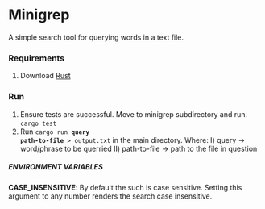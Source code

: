 # Minigrep
A simple search tool for querying words in a text file.

### Requirements
1.  Download <a href="Zeddling/Califorinia_Housing_Predictions">Rust</a>

### Run
1. Ensure tests are successful. Move to minigrep subdirectory and run.<br><code>cargo test</code>
2. Run <code>cargo run **query** **path-to-file** > output.txt</code> in the main directory. Where:
I)  query -> word/phrase to be querried
II) path-to-file -> path to the file in question

##### ENVIRONMENT VARIABLES
**CASE_INSENSITIVE**: By default the such is case sensitive. Setting this argument to any number renders the search case insensitive.